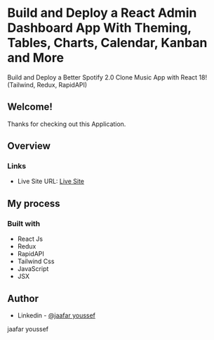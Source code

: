 # Build and Deploy a React Admin Dashboard App With Theming, Tables, Charts, Calendar, Kanban and More

Build and Deploy a Better Spotify 2.0 Clone Music App with React 18! (Tailwind, Redux, RapidAPI)

## Welcome! 
Thanks for checking out this Application.

## Overview

### Links
- Live Site URL: [Live Site](https://j-muzk.netlify.app/)

## My process

### Built with

- React Js
- Redux
- RapidAPI
- Tailwind Css
- JavaScript
- JSX



## Author

- Linkedin - [@jaafar youssef](https://www.linkedin.com/in/jaafar-youssef-923100249/)

jaafar youssef
